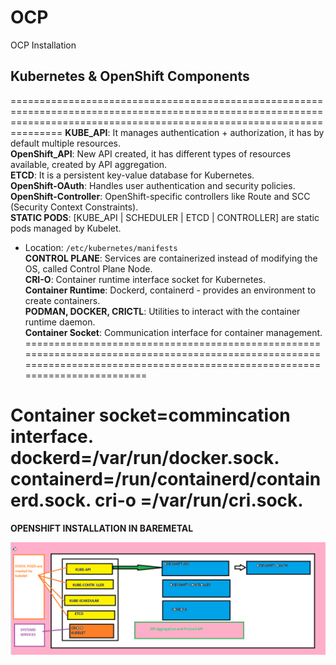 # OCP
OCP Installation 


## Kubernetes & OpenShift Components
===========================================================================================================================================================================
**KUBE_API**: It manages authentication + authorization, it has by default multiple resources.  
**OpenShift_API**: New API created, it has different types of resources available, created by API aggregation.  
**ETCD**: It is a persistent key-value database for Kubernetes.  
**OpenShift-OAuth**: Handles user authentication and security policies.  
**OpenShift-Controller**: OpenShift-specific controllers like Route and SCC (Security Context Constraints).  
**STATIC PODS**: [KUBE_API | SCHEDULER | ETCD | CONTROLLER] are static pods managed by Kubelet.  
  - Location: `/etc/kubernetes/manifests`  
**CONTROL PLANE**: Services are containerized instead of modifying the OS, called Control Plane Node.  
**CRI-O**: Container runtime interface socket for Kubernetes.  
**Container Runtime**: Dockerd, containerd - provides an environment to create containers.  
**PODMAN, DOCKER, CRICTL**: Utilities to interact with the container runtime daemon.  
**Container Socket**: Communication interface for container management.  
==============================================================================================================================================================================

**Container socket=commincation interface.**
**dockerd=/var/run/docker.sock.**
**containerd=/run/containerd/containerd.sock.**
**cri-o =/var/run/cri.sock.**
==============================================================================================================================================================================
**OPENSHIFT INSTALLATION IN BAREMETAL**




![Image Alt](https://github.com/ubuntomathur/OCP/blob/main/2025-03-17_18-59-42.png)


